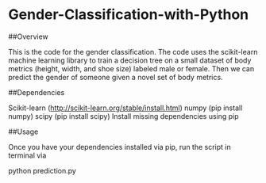 # Gender-Classification-with-Python

##Overview

This is the code for the gender classification. The code uses the scikit-learn machine learning library to train a decision tree on a small dataset of body metrics (height, width, and shoe size) labeled male or female. Then we can predict the gender of someone given a novel set of body metrics.

##Dependencies

Scikit-learn (http://scikit-learn.org/stable/install.html)
numpy (pip install numpy)
scipy (pip install scipy)
Install missing dependencies using pip

##Usage

Once you have your dependencies installed via pip, run the script in terminal via

python prediction.py
